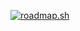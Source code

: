 [![roadmap.sh](https://roadmap.sh/card/tall/674354f65434bf319aa6da84?variant=dark)](https://roadmap.sh)
